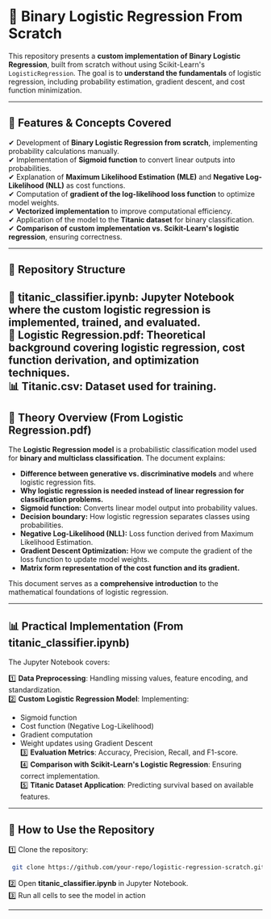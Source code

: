 # 🚀 Binary Logistic Regression From Scratch  

This repository presents a **custom implementation of Binary Logistic Regression**, built from scratch without using Scikit-Learn's `LogisticRegression`. The goal is to **understand the fundamentals** of logistic regression, including probability estimation, gradient descent, and cost function minimization.

---

## 📌 Features & Concepts Covered  
✔ Development of **Binary Logistic Regression from scratch**, implementing probability calculations manually.  
✔ Implementation of **Sigmoid function** to convert linear outputs into probabilities.  
✔ Explanation of **Maximum Likelihood Estimation (MLE)** and **Negative Log-Likelihood (NLL)** as cost functions.  
✔ Computation of **gradient of the log-likelihood loss function** to optimize model weights.  
✔ **Vectorized implementation** to improve computational efficiency.  
✔ Application of the model to the **Titanic dataset** for binary classification.  
✔ **Comparison of custom implementation vs. Scikit-Learn's logistic regression**, ensuring correctness.  

---

## 📂 Repository Structure  
📜 **titanic_classifier.ipynb**: Jupyter Notebook where the **custom logistic regression** is implemented, trained, and evaluated.  
📖 **Logistic Regression.pdf**: Theoretical background covering **logistic regression, cost function derivation, and optimization techniques**.  
📊 **Titanic.csv**: Dataset used for training.  
---

## 📘 Theory Overview (From Logistic Regression.pdf)  
The **Logistic Regression model** is a probabilistic classification model used for **binary and multiclass classification**. The document explains:  
- **Difference between generative vs. discriminative models** and where logistic regression fits.  
- **Why logistic regression is needed instead of linear regression for classification problems.**  
- **Sigmoid function:** Converts linear model output into probability values.  
- **Decision boundary:** How logistic regression separates classes using probabilities.  
- **Negative Log-Likelihood (NLL):** Loss function derived from Maximum Likelihood Estimation.  
- **Gradient Descent Optimization:** How we compute the gradient of the loss function to update model weights.  
- **Matrix form representation of the cost function and its gradient.**  

This document serves as a **comprehensive introduction** to the mathematical foundations of logistic regression.

---

## 📊 Practical Implementation (From titanic_classifier.ipynb)  
The Jupyter Notebook covers:

1️⃣ **Data Preprocessing**: Handling missing values, feature encoding, and standardization.  
2️⃣ **Custom Logistic Regression Model**: Implementing:
   - Sigmoid function
   - Cost function (Negative Log-Likelihood)
   - Gradient computation
   - Weight updates using Gradient Descent  
3️⃣ **Evaluation Metrics**: Accuracy, Precision, Recall, and F1-score.  
4️⃣ **Comparison with Scikit-Learn's Logistic Regression**: Ensuring correct implementation.  
5️⃣ **Titanic Dataset Application**: Predicting survival based on available features.  

---

## 🚀 How to Use the Repository  
1️⃣ Clone the repository:  
```bash
 git clone https://github.com/your-repo/logistic-regression-scratch.git
```
2️⃣ Open **titanic_classifier.ipynb** in Jupyter Notebook.  
3️⃣ Run all cells to see the model in action 

---


